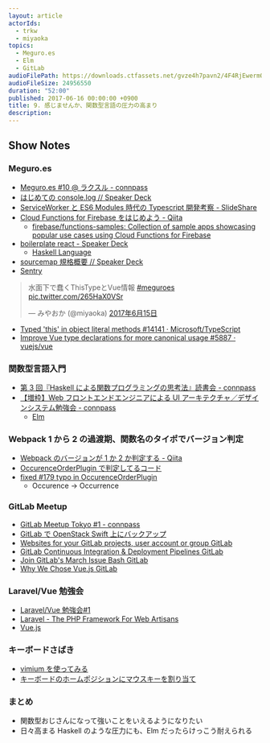```yaml
---
layout: article
actorIds:
  - trkw
  - miyaoka
topics:
  - ​​Meguro.es
  - Elm
  - GitLab
audioFilePath: https://downloads.ctfassets.net/gvze4h7pavn2/4F4RjEwermOmyOuSGCeMY8/2e7b89c301cbdc0e2eacfec1308f6ef0/9.mp3
audioFileSize: 24956550
duration: "52:00"
published: 2017-06-16 00:00:00 +0900
title: 9. 感じませんか、関数型言語の圧力の高まり
description:
---
```


## Show Notes

### Meguro.es

* [Meguro.es #10 @ ラクスル - connpass](https://meguroes.connpass.com/event/55646/)
* [はじめての console.log // Speaker Deck](https://speakerdeck.com/edwardkenfox/hazimetefalseconsole-dot-log)
* [ServiceWorker と ES6 Modules 時代の Typescript 開発考察 - SlideShare](https://www.slideshare.net/ssuser6f246f/serviceworkeres6-modulestypescript)
* [Cloud Functions for Firebase をはじめよう - Qiita](http://qiita.com/ovrmrw/items/2b5c9ed90348ceead8e6)
  * [firebase/functions-samples: Collection of sample apps showcasing popular use cases using Cloud Functions for Firebase](https://github.com/firebase/functions-samples)
* [boilerplate react - Speaker Deck](https://speakerdeck.com/ne_sachirou/boilerplate-react)
  * [Haskell Language](https://www.haskell.org/)
* [sourcemap 規格概要 // Speaker Deck](https://speakerdeck.com/rchaser53/sourcemapgui-ge-gai-yao)
* [Sentry](https://sentry.io/)

<blockquote class="twitter-tweet" data-lang="ja"><p lang="ja" dir="ltr">水面下で蠢くThisTypeとVue情報 <a href="https://twitter.com/hashtag/meguroes?src=hash">#meguroes</a> <a href="https://t.co/265HaX0VSr">pic.twitter.com/265HaX0VSr</a></p>&mdash; みやおか (@miyaoka) <a href="https://twitter.com/miyaoka/status/875307328106516480">2017年6月15日</a></blockquote>

* [Typed 'this' in object literal methods #14141 · Microsoft/TypeScript](https://github.com/Microsoft/TypeScript/pull/14141)
* [Improve Vue type declarations for more canonical usage #5887 · vuejs/vue](https://github.com/vuejs/vue/pull/5887)

### 関数型言語入門

* [第 3 回『Haskell による関数プログラミングの思考法』読書会 - connpass](https://sampou.connpass.com/event/58214/)
* [【増枠】Web フロントエンドエンジニアによる UI アーキテクチャ／デザインシステム勉強会 - connpass](https://wap.connpass.com/event/58321/)
  * [Elm](http://elm-lang.org/)

### Webpack 1 から 2 の過渡期、関数名のタイポでバージョン判定

* [Webpack のバージョンが 1 か 2 か判定する - Qiita](http://qiita.com/trkw/items/168f0d1747d8d352ae0a)
* [OccurenceOrderPlugin で判定してるコード](https://github.com/phenomic/phenomic/blob/0.17.3/src/_utils/webpack-version/index.js#L6)
* [fixed #179 typo in OccurenceOrderPlugin](https://github.com/webpack/webpack/commit/48aad3eeee3424e9150cce8df92cb5467213f40c?w=1#diff-fd0105318540761bae6db3485f46cad8L5)
  * Occurence → Occurrence

### GitLab Meetup

* [GitLab Meetup Tokyo #1 - connpass](https://gitlab-jp.connpass.com/event/49755/)
* [GitLab で OpenStack Swift 上にバックアップ](http://qiita.com/kyoda/items/0d6a9da14f620081c47c)
* [Websites for your GitLab projects, user account or group GitLab](https://about.gitlab.com/features/pages/)
* [GitLab Continuous Integration &amp; Deployment Pipelines GitLab ](https://about.gitlab.com/features/gitlab-ci-cd/)
* [Join GitLab's March Issue Bash GitLab](https://about.gitlab.com/2017/02/10/gitlab-issue-bash-march-2017/)
* [Why We Chose Vue.js GitLab](https://about.gitlab.com/2016/10/20/why-we-chose-vue/)

### Laravel/Vue 勉強会

* [Laravel/Vue 勉強会#1](https://connpass.com/event/58157/)
* [Laravel - The PHP Framework For Web Artisans](https://laravel.com/)
* [Vue.js](https://jp.vuejs.org/)

### キーボードさばき

* [vimium を使ってみる](http://qiita.com/satoshi03/items/9fdfcd0e46e095ec68c1#vimium%E3%82%92%E4%BD%BF%E3%81%A3%E3%81%A6%E3%81%BF%E3%82%8B)
* [キーボードのホームポジションにマウスキーを割り当て](https://github.com/miyaoka/qmk_firmware/blob/552126c295cfab10b7e2a6d5095f17950d9b6013/keyboards/ergodox/keymaps/miyaoka/keymap.c#L392-L435)

### まとめ

* 関数型おじさんになって強いことをいえるようになりたい
* 日々高まる Haskell のような圧力にも、Elm だったらけっこう耐えられる
